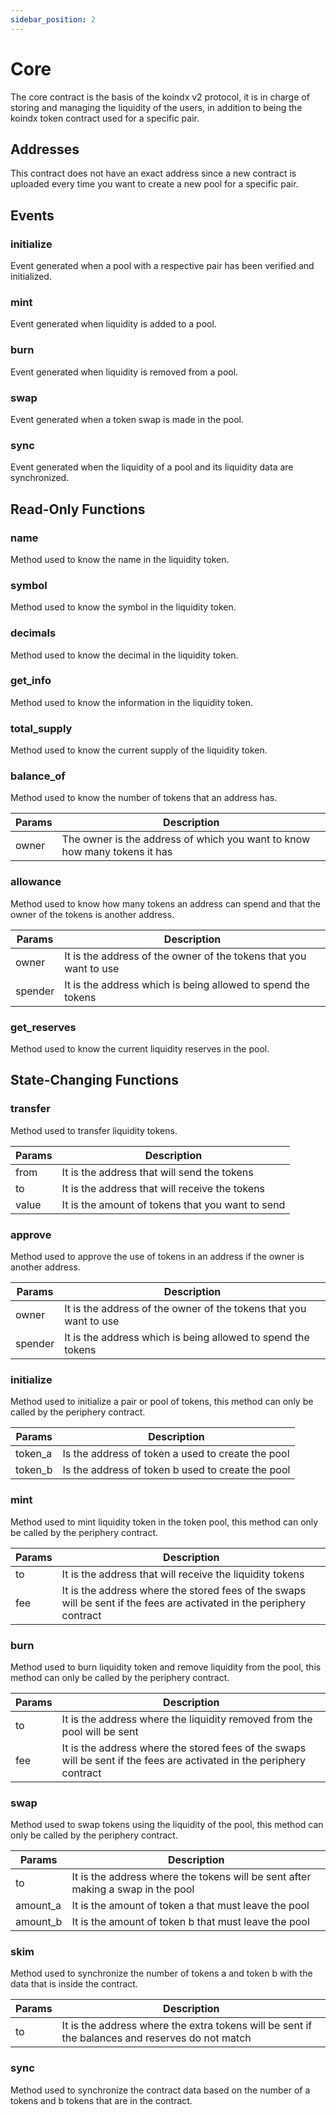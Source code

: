 ```yaml
---
sidebar_position: 2
---
```


# Core

The core contract is the basis of the koindx v2 protocol, it is in charge of storing and managing the liquidity of the users, in addition to being the koindx token contract used for a specific pair.

## Addresses

This contract does not have an exact address since a new contract is uploaded every time you want to create a new pool for a specific pair.

## Events

### initialize
Event generated when a pool with a respective pair has been verified and initialized.

### mint
Event generated when liquidity is added to a pool.

### burn
Event generated when liquidity is removed from a pool.

### swap
Event generated when a token swap is made in the pool.

### sync
Event generated when the liquidity of a pool and its liquidity data are synchronized.

## Read-Only Functions

### name
Method used to know the name in the liquidity token.

### symbol
Method used to know the symbol in the liquidity token.

### decimals
Method used to know the decimal in the liquidity token.

### get_info
Method used to know the information in the liquidity token.

### total_supply
Method used to know the current supply of the liquidity token.

### balance_of
Method used to know the number of tokens that an address has.

| Params       | Description                                                                |
|--------------|----------------------------------------------------------------------------|
| owner        | The owner is the address of which you want to know how many tokens it has  |

### allowance
Method used to know how many tokens an address can spend and that the owner of the tokens is another address.

| Params       | Description                                                        |
|--------------|--------------------------------------------------------------------|
| owner        | It is the address of the owner of the tokens that you want to use  |
| spender      | It is the address which is being allowed to spend the tokens       |

### get_reserves
Method used to know the current liquidity reserves in the pool.

## State-Changing Functions

### transfer
Method used to transfer liquidity tokens.

| Params     | Description                                      |
|------------|--------------------------------------------------|
| from       | It is the address that will send the tokens      |
| to         | It is the address that will receive the tokens   |
| value      | It is the amount of tokens that you want to send |


### approve
Method used to approve the use of tokens in an address if the owner is another address.

| Params       | Description                                                        |
|--------------|--------------------------------------------------------------------|
| owner        | It is the address of the owner of the tokens that you want to use  |
| spender      | It is the address which is being allowed to spend the tokens       |

### initialize
Method used to initialize a pair or pool of tokens, this method can only be called by the periphery contract.

| Params       | Description                                       |
|--------------|---------------------------------------------------|
| token_a      | Is the address of token a used to create the pool |
| token_b      | Is the address of token b used to create the pool |

### mint
Method used to mint liquidity token in the token pool, this method can only be called by the periphery contract.

| Params    | Description                                                                                                           |
|-----------|-----------------------------------------------------------------------------------------------------------------------|
| to        | It is the address that will receive the liquidity tokens                                                              |
| fee       | It is the address where the stored fees of the swaps will be sent if the fees are activated in the periphery contract |

### burn
Method used to burn liquidity token and remove liquidity from the pool, this method can only be called by the periphery contract.

| Params    | Description                                                                                                           |
|-----------|-----------------------------------------------------------------------------------------------------------------------|
| to        | It is the address where the liquidity removed from the pool will be sent                                              |
| fee       | It is the address where the stored fees of the swaps will be sent if the fees are activated in the periphery contract |

### swap
Method used to swap tokens using the liquidity of the pool, this method can only be called by the periphery contract.

| Params    | Description                                                                     |
|-----------|---------------------------------------------------------------------------------|
| to        | It is the address where the tokens will be sent after making a swap in the pool |
| amount_a  | It is the amount of token a that must leave the pool                            |
| amount_b  | It is the amount of token b that must leave the pool                            |

### skim
Method used to synchronize the number of tokens a and token b with the data that is inside the contract.

| Params    | Description                                                                                     |
|-----------|-------------------------------------------------------------------------------------------------|
| to        | It is the address where the extra tokens will be sent if the balances and reserves do not match |

### sync
Method used to synchronize the contract data based on the number of a tokens and b tokens that are in the contract.
